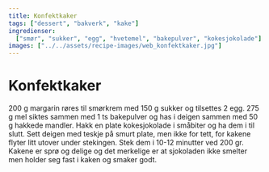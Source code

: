 ```yaml
---
title: Konfektkaker
tags: ["dessert", "bakverk", "kake"]
ingredienser:
  ["smør", "sukker", "egg", "hvetemel", "bakepulver", "kokesjokolade"]
images: ["../../assets/recipe-images/web_konfektkaker.jpg"]
---
```


# Konfektkaker

200 g margarin røres til smørkrem med 150 g sukker og tilsettes 2 egg. 275 g mel siktes sammen med 1 ts bakepulver og has i deigen sammen med 50 g hakkede mandler. Hakk en plate kokesjokolade i småbiter og ha dem i til slutt. Sett deigen med teskje på smurt plate, men ikke for tett, for kakene flyter litt utover under stekingen. Stek dem i 10-12 minutter ved 200 gr. Kakene er sprø og delige og det merkelige er at sjokoladen ikke smelter men holder seg fast i kaken og smaker godt.
